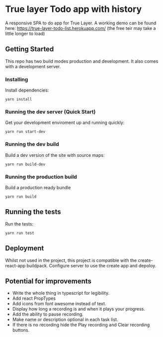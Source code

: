 # True layer Todo app with history

A responsive SPA to do app for True Layer. A working demo can be found here: https://true-layer-todo-list.herokuapp.com/ (the free teir may take a little longer to load)

## Getting Started

This repo has two build modes production and development. It also comes with a development server.

### Installing

Install dependencies:

```
yarn install
```

### Running the dev server (Quick Start)

Get your development enviroment up and running quickly:

```
yarn run start-dev
```

### Running the dev build

Build a dev version of the site with source maps:

```
yarn run build-dev
```

### Running the production build

Build a production ready bundle

```
yarn run build
```

## Running the tests

Run the tests:

```
yarn run test
```

## Deployment

Whilst not used in the project, this project is compatible with the create-react-app buildpack.
Configure server to use the create app and depoloy.


## Potential for improvements

* Write the whole thing in typescript for legibility.
* Add react PropTypes
* Add icons from font awesome instead of text.
* Display how long a recording is and when it plays your progress.
* Add the ability to pause recording.
* Make name or description optional in each task list.
* If there is no recording hide the Play recording and Clear recording buttons.
